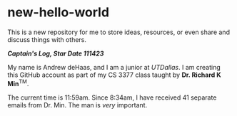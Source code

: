 # new-hello-world
This is a new repository for me to store ideas, resources, or even share and discuss things with others.

***Captain's Log, Star Date 111423***

My name is Andrew deHaas, and I am a junior at *UTDallas*. I am creating this GitHub account as part of my CS 3377 class taught by **Dr. Richard K Min**<sup>TM</sup>.

The current time is 11:59am. Since 8:34am, I have received 41 separate emails from Dr. Min. The man is _very_ important.
